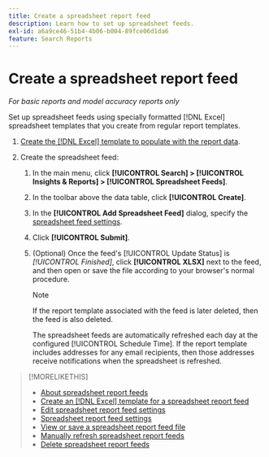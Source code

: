 ```yaml
---
title: Create a spreadsheet report feed
description: Learn how to set up spreadsheet feeds.
exl-id: a6a9ce46-51b4-4b06-b004-89fce06d1da6
feature: Search Reports
---
```

# Create a spreadsheet report feed

*For basic reports and model accuracy reports only*

Set up spreadsheet feeds using specially formatted [!DNL Excel] spreadsheet templates that you create from regular report templates.

1. [Create the [!DNL Excel] template to populate with the report data](spreadsheet-feed-create-excel-template.md).

2. Create the spreadsheet feed:
   
   1. In the main menu, click **[!UICONTROL Search] > [!UICONTROL Insights & Reports] > [!UICONTROL Spreadsheet Feeds]**.
   
   1. In the toolbar above the data table, click **[!UICONTROL Create]**.
   
   1. In the **[!UICONTROL Add Spreadsheet Feed]** dialog, specify the [spreadsheet feed settings](spreadsheet-feed-settings.md).
   
   1. Click **[!UICONTROL Submit]**.
   
   1. (Optional) Once the feed's [!UICONTROL Update Status] is *[!UICONTROL Finished]*, click **[!UICONTROL XLSX]** next to the feed, and then open or save the file according to your browser's normal procedure.

      >[!NOTE]
      >
      >If the report template associated with the feed is later deleted, then the feed is also deleted.

      The spreadsheet feeds are automatically refreshed each day at the configured [!UICONTROL Schedule Time]. If the report template includes addresses for any email recipients, then those addresses receive notifications when the spreadsheet is refreshed.

>[!MORELIKETHIS]
>
>* [About spreadsheet report feeds](spreadsheet-feed-about.md)
>* [Create an [!DNL Excel] template for a spreadsheet report feed](spreadsheet-feed-create-excel-template.md)
>* [Edit spreadsheet report feed settings](spreadsheet-feed-edit.md)
>* [Spreadsheet report feed settings](spreadsheet-feed-settings.md)
>* [View or save a spreadsheet report feed file](spreadsheet-feed-view-or-save.md)
>* [Manually refresh spreadsheet report feeds](spreadsheet-feed-refresh.md)
>* [Delete spreadsheet report feeds](spreadsheet-feed-delete.md)
